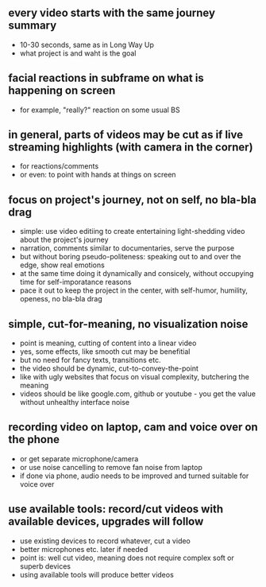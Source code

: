 ## every video starts with the same journey summary

- 10-30 seconds, same as in Long Way Up
- what project is and waht is the goal

## facial reactions in subframe on what is happening on screen

- for example, "really?" reaction on some usual BS

## in general, parts of videos may be cut as if live streaming highlights (with camera in the corner)

- for reactions/comments
- or even: to point with hands at things on screen

## focus on project's journey, not on self, no bla-bla drag

- simple: use video editiing to create entertaining light-shedding video about the project's journey
- narration, comments similar to documentaries, serve the purpose
- but without boring pseudo-politeness: speaking out to and over the edge, show real emotions
- at the same time doing it dynamically and consicely, without occupying time for self-imporatance reasons
- pace it out to keep the project in the center, with self-humor, humility, openess, no bla-bla drag

## simple, cut-for-meaning, no visualization noise

- point is meaning, cutting of content into a linear video
- yes, some effects, like smooth cut may be benefitial
- but no need for fancy texts, transitions etc.
- the video should be dynamic, cut-to-convey-the-point
- like with ugly websites that focus on visual complexity, butchering the meaning
- videos should be like google.com, github or youtube - you get the value without unhealthy interface noise

## recording video on laptop, cam and voice over on the phone

- or get separate microphone/camera
- or use noise cancelling to remove fan noise from laptop
- if done via phone, audio needs to be improved and turned suitable for voice over

## use available tools: record/cut videos with available devices, upgrades will follow

- use existing devices to record whatever, cut a video
- better microphones etc. later if needed
- point is: well cut video, meaning does not require complex soft or superb devices
- using available tools will produce better videos